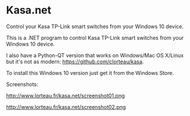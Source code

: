 # Kasa.net
Control your Kasa TP-Link smart switches from your Windows 10 device.

This is a .NET program to control Kasa TP-Link smart switches from your Windows 10 device. 

I also have a Python-QT version that works on Windows/Mac OS X/Linux but it's not as modern: https://github.com/clorteau/kasa.

To install this Windows 10 version just get it from the Windows Store.

Screenshots:

http://www.lorteau.fr/kasa.net/screenshot01.png

http://www.lorteau.fr/kasa.net/screenshot02.png
